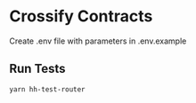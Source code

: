 # Crossify Contracts

Create .env file with parameters in .env.example

## Run Tests

```
yarn hh-test-router
```
